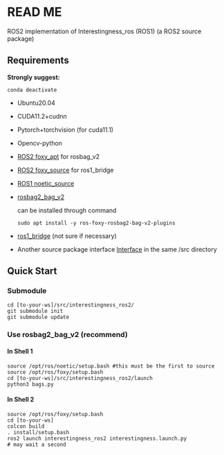 # READ ME

ROS2 implementation of Interestingness_ros (ROS1) (a ROS2 source package)



## Requirements

**Strongly suggest:** 

`conda deactivate`

- Ubuntu20.04

- CUDA11.2+cudnn

- Pytorch+torchvision (for cuda11.1)

- Opencv-python

- [ROS2 foxy_apt](https://docs.ros.org/en/foxy/Installation/Ubuntu-Development-Setup.html) for rosbag_v2

- [ROS2 foxy_source](https://docs.ros.org/en/foxy/Installation/Ubuntu-Development-Setup.html) for ros1_bridge

- [ROS1 noetic_source](http://wiki.ros.org/noetic/Installation/Ubuntu)

- [rosbag2_bag_v2](https://github.com/ros2/rosbag2_bag_v2/issues) 

  can be installed through command

  `sudo apt install -y ros-foxy-rosbag2-bag-v2-plugins`

- [ros1_bridge](https://index.ros.org/p/ros1_bridge/) (not sure if necessary)

- Another source package interface [Interface](..) in the same /src directory



## Quick Start

### Submodule

```shell
cd [to-your-ws]/src/interestingness_ros2/
git submodule init
git submodule update
```

### Use rosbag2_bag_v2 (recommend)

#### In Shell 1

```shell
source /opt/ros/noetic/setup.bash #this must be the first to source
source /opt/ros/foxy/setup.bash
cd [to-your-ws]/src/interestingness_ros2/launch
python3 bags.py
```

#### In Shell 2

```shell
source /opt/ros/foxy/setup.bash
cd [to-your-ws]
colcon build
. install/setup.bash
ros2 launch interestingness_ros2 interestingness.launch.py
# may wait a second
```

